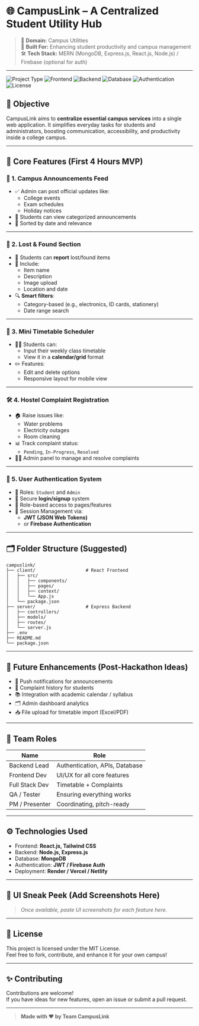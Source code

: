# 🌐 CampusLink – A Centralized Student Utility Hub

> 🚀 **Domain:** Campus Utilities  
> 🧠 **Built For:** Enhancing student productivity and campus management  
> 🛠️ **Tech Stack:** MERN (MongoDB, Express.js, React.js, Node.js) / Firebase (optional for auth)  

---
![Project Type](https://img.shields.io/badge/Project-Campus%20Utilities-orange?style=for-the-badge)
![Frontend](https://img.shields.io/badge/Frontend-React.js-blue?style=for-the-badge)
![Backend](https://img.shields.io/badge/Backend-Node.js%20|%20Express.js-yellow?style=for-the-badge)
![Database](https://img.shields.io/badge/Database-MongoDB-brightgreen?style=for-the-badge)
![Authentication](https://img.shields.io/badge/Auth-JWT%20%2F%20Firebase-red?style=for-the-badge)
![License](https://img.shields.io/badge/License-MIT-green?style=for-the-badge)


## 📌 Objective

CampusLink aims to **centralize essential campus services** into a single web application. It simplifies everyday tasks for students and administrators, boosting communication, accessibility, and productivity inside a college campus.

---

## 🎯 Core Features (First 4 Hours MVP)

### 📢 1. Campus Announcements Feed
- ✅ Admin can post official updates like:
  - College events
  - Exam schedules
  - Holiday notices
- 🔎 Students can view categorized announcements
- 📅 Sorted by date and relevance

---

### 🧳 2. Lost & Found Section
- 🎒 Students can **report** lost/found items
- 📍 Include:
  - Item name
  - Description
  - Image upload
  - Location and date
- 🔍 **Smart filters**:
  - Category-based (e.g., electronics, ID cards, stationery)
  - Date range search

---

### 📅 3. Mini Timetable Scheduler
- 🧑‍🎓 Students can:
  - Input their weekly class timetable
  - View it in a **calendar/grid** format
- ✏️ Features:
  - Edit and delete options
  - Responsive layout for mobile view

---

### 🛠️ 4. Hostel Complaint Registration
- 🏠 Raise issues like:
  - Water problems
  - Electricity outages
  - Room cleaning
- 📊 Track complaint status:
  - `Pending`, `In-Progress`, `Resolved`
- 👨‍💼 Admin panel to manage and resolve complaints

---

### 🔐 5. User Authentication System
- 👥 Roles: `Student` and `Admin`
- 🧾 Secure **login/signup** system
- 🔐 Role-based access to pages/features
- 🔄 Session Management via:
  - **JWT (JSON Web Tokens)**  
  - or **Firebase Authentication**

---

## 🗂️ Folder Structure (Suggested)

```
campuslink/
├── client/                   # React Frontend
│   ├── src/
│   │   ├── components/
│   │   ├── pages/
│   │   ├── context/
│   │   └── App.js
│   └── package.json
├── server/                   # Express Backend
│   ├── controllers/
│   ├── models/
│   ├── routes/
│   └── server.js
├── .env
├── README.md
└── package.json
```

---

## 🔧 Future Enhancements (Post-Hackathon Ideas)

- 📱 Push notifications for announcements
- 🧾 Complaint history for students
- 📚 Integration with academic calendar / syllabus
- 🗂 Admin dashboard analytics
- 📥 File upload for timetable import (Excel/PDF)

---

## 🤝 Team Roles

| Name | Role |
|------|------|
| Backend Lead | Authentication, APIs, Database |
| Frontend Dev | UI/UX for all core features |
| Full Stack Dev | Timetable + Complaints |
| QA / Tester | Ensuring everything works |
| PM / Presenter | Coordinating, pitch-ready |

---

## ⚙️ Technologies Used

- Frontend: **React.js, Tailwind CSS**
- Backend: **Node.js, Express.js**
- Database: **MongoDB**
- Authentication: **JWT / Firebase Auth**
- Deployment: **Render / Vercel / Netlify**

---

## 📸 UI Sneak Peek (Add Screenshots Here)
> _Once available, paste UI screenshots for each feature here._

---

## 📃 License

This project is licensed under the MIT License.  
Feel free to fork, contribute, and enhance it for your own campus!

---

## ✨ Contributing

Contributions are welcome!  
If you have ideas for new features, open an issue or submit a pull request.

---

> **Made with ❤️ by Team CampusLink**

